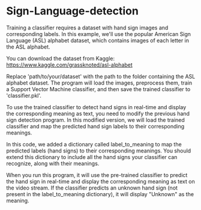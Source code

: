 # Sign-Language-detection

Training a classifier requires a dataset with hand sign images and corresponding labels. In this example, we'll use the popular American Sign Language (ASL) alphabet dataset, which contains images of each letter in the ASL alphabet.

You can download the dataset from Kaggle: https://www.kaggle.com/grassknoted/asl-alphabet

Replace 'path/to/your/dataset' with the path to the folder containing the ASL alphabet dataset. The program will load the images, preprocess them, train a Support Vector Machine classifier, and then save the trained classifier to 'classifier.pkl'.

To use the trained classifier to detect hand signs in real-time and display the corresponding meaning as text, you need to modify the previous hand sign detection program. In this modified version, we will load the trained classifier and map the predicted hand sign labels to their corresponding meanings.

In this code, we added a dictionary called label_to_meaning to map the predicted labels (hand signs) to their corresponding meanings. You should extend this dictionary to include all the hand signs your classifier can recognize, along with their meanings.

When you run this program, it will use the pre-trained classifier to predict the hand sign in real-time and display the corresponding meaning as text on the video stream. If the classifier predicts an unknown hand sign (not present in the label_to_meaning dictionary), it will display "Unknown" as the meaning.
